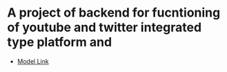 # A project of backend for fucntioning of  youtube and twitter integrated type platform and 

- [Model Link](https://app.eraser.io/workspace/YtPqZ1VogxGy1jzIDkzj)
